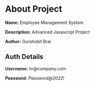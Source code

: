 # About Project
**Name:** Employee Management System

**Description:** Advanced Javascript Project

**Author:** Gurshobit Brar

## Auth Details

**_Username:_** _hr@company.com_

**_Password:_** _Password@2022!_